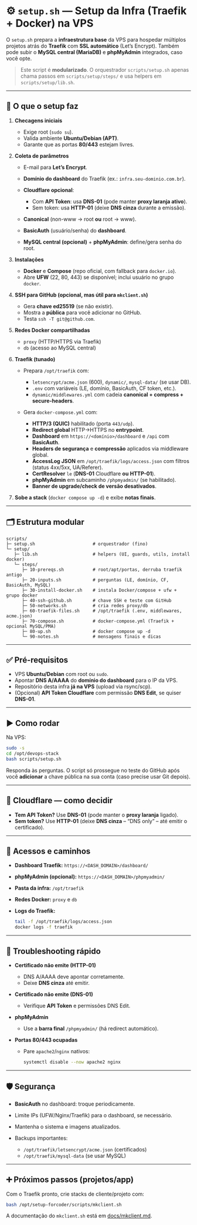 # ⚙️ `setup.sh` — Setup da Infra (Traefik + Docker) na VPS

O `setup.sh` prepara a **infraestrutura base** da VPS para hospedar múltiplos projetos atrás do **Traefik** com **SSL automático** (Let’s Encrypt).
Também pode subir o **MySQL central (MariaDB)** e **phpMyAdmin** integrados, caso você opte.

> Este script é **modularizado**. O orquestrador `scripts/setup.sh` apenas chama passos em `scripts/setup/steps/` e usa helpers em `scripts/setup/lib.sh`.

---

## 🧭 O que o setup faz

1. **Checagens iniciais**

   * Exige root (`sudo su`).
   * Valida ambiente **Ubuntu/Debian (APT)**.
   * Garante que as portas **80/443** estejam livres.

2. **Coleta de parâmetros**

   * E-mail para **Let’s Encrypt**.
   * **Domínio do dashboard** do Traefik (ex.: `infra.seu-dominio.com.br`).
   * **Cloudflare opcional**:

     * Com **API Token**: usa **DNS-01** (pode manter **proxy laranja ativo**).
     * Sem token: usa **HTTP-01** (deixe **DNS cinza** durante a emissão).
   * **Canonical** (non-www → root **ou** root → www).
   * **BasicAuth** (usuário/senha) do **dashboard**.
   * **MySQL central (opcional)** + **phpMyAdmin**: define/gera senha do root.

3. **Instalações**

   * **Docker** e **Compose** (repo oficial, com fallback para `docker.io`).
   * Abre **UFW** (22, 80, 443) se disponível; inclui usuário no grupo `docker`.

4. **SSH para GitHub (opcional, mas útil para `mkclient.sh`)**

   * Gera **chave ed25519** (se não existir).
   * Mostra a **pública** para você adicionar no GitHub.
   * Testa `ssh -T git@github.com`.

5. **Redes Docker compartilhadas**

   * `proxy` (HTTP/HTTPS via Traefik)
   * `db` (acesso ao MySQL central)

6. **Traefik (tunado)**

   * Prepara `/opt/traefik` com:

     * `letsencrypt/acme.json` (600), `dynamic/`, `mysql-data/` (se usar DB).
     * `.env` com variáveis (LE, domínio, BasicAuth, CF token, etc.).
     * `dynamic/middlewares.yml` com cadeia **canonical + compress + secure-headers**.
   * Gera `docker-compose.yml` com:

     * **HTTP/3 (QUIC)** habilitado (porta `443/udp`).
     * **Redirect global** HTTP→HTTPS no **entrypoint**.
     * **Dashboard** em `https://<domínio>/dashboard` e `/api` com **BasicAuth**.
     * **Headers de segurança** e **compressão** aplicados via middleware global.
     * **AccessLog JSON** em `/opt/traefik/logs/access.json` com filtros (status 4xx/5xx, UA/Referer).
     * **CertResolver** `le` (**DNS-01** Cloudflare **ou** **HTTP-01**).
     * **phpMyAdmin** em subcaminho `/phpmyadmin/` (se habilitado).
     * **Banner de upgrade/check de versão desativados**.

7. **Sobe a stack** (`docker compose up -d`) e exibe **notas finais**.

---

## 🗂️ Estrutura modular

```
scripts/
├─ setup.sh                      # orquestrador (fino)
└─ setup/
   ├─ lib.sh                     # helpers (UI, guards, utils, install docker)
   └─ steps/
      ├─ 10-prereqs.sh           # root/apt/portas, derruba traefik antigo
      ├─ 20-inputs.sh            # perguntas (LE, domínio, CF, BasicAuth, MySQL)
      ├─ 30-install-docker.sh    # instala Docker/compose + ufw + grupo docker
      ├─ 40-ssh-github.sh        # chave SSH e teste com GitHub
      ├─ 50-networks.sh          # cria redes proxy/db
      ├─ 60-traefik-files.sh     # /opt/traefik (.env, middlewares, acme.json)
      ├─ 70-compose.sh           # docker-compose.yml (Traefik + opcional MySQL/PMA)
      ├─ 80-up.sh                # docker compose up -d
      └─ 90-notes.sh             # mensagens finais e dicas
```

---

## ✅ Pré-requisitos

* VPS **Ubuntu/Debian** com root ou `sudo`.
* Apontar **DNS A/AAAA** do **domínio do dashboard** para o IP da VPS.
* Repositório desta infra **já na VPS** (upload via rsync/scp).
* (Opcional) **API Token Cloudflare** com permissão **DNS Edit**, se quiser **DNS-01**.

---

## ▶️ Como rodar

Na VPS:

```bash
sudo -s
cd /opt/devops-stack
bash scripts/setup.sh
```

Responda às perguntas. O script só prossegue no teste do GitHub após você **adicionar** a chave pública na sua conta (caso precise usar Git depois).

---

## 🔐 Cloudflare — como decidir

* **Tem API Token?** Use **DNS-01** (pode manter o **proxy laranja** ligado).
* **Sem token?** Use **HTTP-01** (deixe **DNS cinza** – “DNS only” – até emitir o certificado).

---

## 🔎 Acessos e caminhos

* **Dashboard Traefik:** `https://<DASH_DOMAIN>/dashboard/`
* **phpMyAdmin (opcional):** `https://<DASH_DOMAIN>/phpmyadmin/`
* **Pasta da infra:** `/opt/traefik`
* **Redes Docker:** `proxy` e `db`
* **Logs do Traefik:**

  ```bash
  tail -f /opt/traefik/logs/access.json
  docker logs -f traefik
  ```

---

## 🧰 Troubleshooting rápido

* **Certificado não emite (HTTP-01)**

  * DNS A/AAAA deve apontar corretamente.
  * Deixe **DNS cinza** até emitir.

* **Certificado não emite (DNS-01)**

  * Verifique **API Token** e permissões DNS Edit.

* **phpMyAdmin**

  * Use a **barra final** `/phpmyadmin/` (há redirect automático).

* **Portas 80/443 ocupadas**

  * Pare `apache2`/`nginx` nativos:

    ```bash
    systemctl disable --now apache2 nginx
    ```

---

## 🛡️ Segurança

* **BasicAuth** no dashboard: troque periodicamente.
* Limite IPs (UFW/Nginx/Traefik) para o dashboard, se necessário.
* Mantenha o sistema e imagens atualizados.
* Backups importantes:

  * `/opt/traefik/letsencrypt/acme.json` (certificados)
  * `/opt/traefik/mysql-data` (se usar MySQL)

---

## ➕ Próximos passos (projetos/app)

Com o Traefik pronto, crie stacks de cliente/projeto com:

```bash
bash /opt/setup-forcoder/scripts/mkclient.sh
```

A documentação do `mkclient.sh` está em [docs/mkclient.md](mkclient.md).